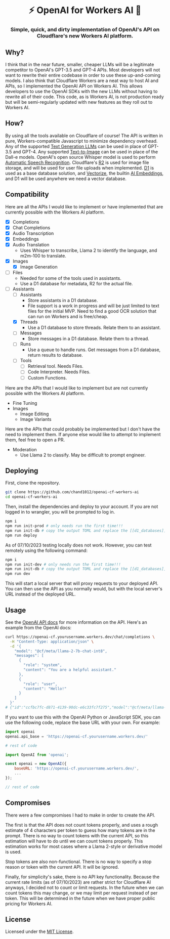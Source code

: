 # <h1 align="center">⚡️ OpenAI for Workers AI 🧠</h1>

### <p align="center">Simple, quick, and dirty implementation of OpenAI's API on Cloudflare's new Workers AI platform.</p>

## Why?

I think that in the near future, smaller, cheaper LLMs will be a legitimate competitor to OpenAI's GPT-3.5 and GPT-4 APIs. Most developers will not want to rewrite their entire codebase in order to use these up-and-coming models. I also think that Cloudflare Workers are a neat way to host AI and APIs, so I implemented the OpenAI API on Workers AI. This allows developers to use the OpenAI SDKs with the new LLMs without having to rewrite all of their code. This code, as is Workers AI, is not production ready but will be semi-regularly updated with new features as they roll out to Workers AI.

## How?

By using all the tools available on Cloudflare of course! The API is written in pure, Workers-compatible Javascript to minimize dependency overhead. Any of the supported [Text Generation LLMs](https://developers.cloudflare.com/workers-ai/models/text-generation/#available-embedding-models) can be used in place of GPT-3.5 and GPT-4. Any supported [Text-to-Image](https://developers.cloudflare.com/workers-ai/models/text-to-image/#available-embedding-models) can be used in place of the Dall-e models. OpenAI's open source Whisper model is used to perform [Automatic Speech Recognition](https://developers.cloudflare.com/workers-ai/models/speech-recognition/). Cloudflare's [R2](https://developers.cloudflare.com/r2/) is used for image file storage, and will be used for user file uploads when implemented. [D1](https://developers.cloudflare.com/d1/) is used as a base database solution, and [Vectorize](https://developers.cloudflare.com/vectorize/), the builtin [AI Embeddings](https://developers.cloudflare.com/vectorize/get-started/embeddings/#5-write-code-in-your-worker), and D1 will be used anywhere we need a vector database.

## Compatibility

Here are all the APIs I would like to implement or have implemented that are currently possible with the Workers AI platform.

* [x] Completions
* [x] Chat Completions
* [x] Audio Transcription
* [x] Embeddings
* [x] Audio Translation
  + Uses Whisper to transcribe, Llama 2 to identify the language, and m2m-100 to translate.
* [x] Images
  + [x] Image Generation
* [ ] Files
  + Needed for some of the tools used in assistants.
  + Use a D1 database for metadata, R2 for the actual file.
* [ ] Assistants
  + [ ] Assistants
    - Store assistants in a D1 database.
    - File support is a work in progress and will be just limited to text files for the initial MVP. Need to find a good OCR solution that can run on Workers and is free/cheap.
  + [x] Threads
    - Use a D1 database to store threads. Relate them to an assistant.
  + [ ] Messages
    - Store messages in a D1 database. Relate them to a thread.
  + [ ] Runs
    - Use a queue to handle runs. Get messages from a D1 database, return results to database.
  + [ ] Tools
    - [ ] Retrieval tool. Needs Files.
    - [ ] Code Interpreter. Needs Files.
    - [ ] Custom Functions.

Here are the APIs that I would like to implement but are not currently possible with the Workers AI platform.

* Fine Tuning
* Images
  + Image Editing
  + Image Variants

Here are the APIs that could probably be implemented but I don't have the need to implement them. If anyone else would like to attempt to implement them, feel free to open a PR.

* Moderation
  + Use Llama 2 to classify. May be difficult to prompt engineer.

## Deploying

First, clone the repository.

```bash
git clone https://github.com/chand1012/openai-cf-workers-ai
cd openai-cf-workers-ai
```

Then, install the dependencies and deploy to your account. If you are not logged in to wrangler, you will be prompted to log in.

```bash
npm i
npm run init-prod # only needs run the first time!!!
npm run init-db # copy the output TOML and replace the [[d1_databases]] section in the wrangler.toml file with it
npm run deploy
```

As of 07/10/2023 testing locally does not work. However, you can test remotely using the following command:

```bash
npm i
npm run init-dev # only needs run the first time!!!
npm run init-db # copy the output TOML and replace the [[d1_databases]] section in the wrangler.toml file with it
npm run dev
```

This will start a local server that will proxy requests to your deployed API. You can then use the API as you normally would, but with the local server's URL instead of the deployed URL.

## Usage

See the [OpenAI API docs](https://platform.openai.com/docs/api-reference/introduction) for more information on the API. Here's an example from the OpenAI docs:

```bash
curl https://openai-cf.yourusername.workers.dev/chat/completions \
  -H "Content-Type: application/json" \
  -d '{
    "model": "@cf/meta/llama-2-7b-chat-int8",
    "messages": [
      {
        "role": "system",
        "content": "You are a helpful assistant."
      },
      {
        "role": "user",
        "content": "Hello!"
      }
    ]
  }'
# {"id":"ccfbc7fc-d871-4139-90dc-e6c33fc7f275","model":"@cf/meta/llama-2-7b-chat-int8","created":1696701894,"object":"chat.completion","choices":[{"index":0,"message":{"role":"assistant","content":"Hello there! *adjusts glasses* It's a pleasure to meet you. Is there something I can help you with or would you like to chat? I'm here to assist you in any way I can. 😊"},"finish_reason":"stop"}],"usage":{"prompt_tokens":0,"completion_tokens":0,"total_tokens":0}}
```

If you want to use this with the OpenAI Python or JavaScript SDK, you can use the following code, replace the base URL with your own. For example:

```python
import openai
openai.api_base = 'https://openai-cf.yourusername.workers.dev/'

# rest of code
```

```javascript
import OpenAI from 'openai';

const openai = new OpenAI({
    baseURL: 'https://openai-cf.yourusername.workers.dev/',
    ...
});

// rest of code
```

## Compromises

There were a few compromises I had to make in order to create the API.

The first is that the API does not count tokens properly, and uses a rough estimate of 4 characters per token to guess how many tokens are in the prompt. There is no way to count tokens with the current API, so this estimation will have to do until we can count tokens properly. This estimation works for most cases where a Llama 2-style or derivative model is used.

Stop tokens are also non-functional. There is no way to specify a stop reason or token with the current API. It will be ignored.

Finally, for simplicity's sake, there is no API key functionality. Because the current rate limits (as of 07/10/2023) are rather strict for Cloudflare AI anyways, I decided not to count or limit requests. In the future when we can count tokens this may change, or we may limit per request instead of per token. This will be determined in the future when we have proper public pricing for Workers AI.

## License

Licensed under the [MIT License](LICENSE).
